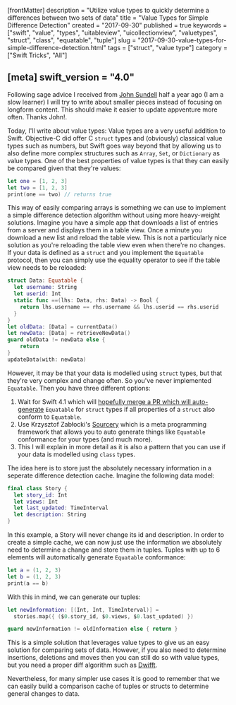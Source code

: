 [frontMatter]
description = "Utilize value types to quickly determine a differences between two sets of data"
title = "Value Types for Simple Difference Detection"
created = "2017-09-30"
published = true
keywords = ["swift", "value", "types", "uitableview", "uicollectionview", "valuetypes", "struct", "class", "equatable", "tuple"]
slug = "2017-09-30-value-types-for-simple-difference-detection.html"
tags = ["struct", "value type"]
category = ["Swift Tricks", "All"]

[meta]
swift_version = "4.0"
---

Following sage advice I received from [John
Sundell](https://www.swiftbysundell.com/) half a year ago (I am a slow
learner) I will try to write about smaller pieces instead of focusing on
longform content. This should make it easier to update appventure more
often. Thanks John!.

Today, I\'ll write about value types: Value types are a very useful
addition to Swift. Objective-C did offer C `struct` types and
(obviously) classical value types such as numbers, but Swift goes way
beyond that by allowing us to also define more complex structures such
as `Array`, `Set`, or `Dictionary` as value types. One of the best
properties of value types is that they can easily be compared given that
they\'re values:

``` Swift
let one = [1, 2, 3]
let two = [1, 2, 3]
print(one == two) // returns true
```

This way of easily comparing arrays is something we can use to implement
a simple difference detection algorithm without using more heavy-weight
solutions. Imagine you have a simple app that downloads a list of
entries from a server and displays them in a table view. Once a minute
you download a new list and reload the table view. This is not a
particularly nice solution as you\'re reloading the table view even when
there\'re no changes. If your data is defined as a `struct` and you
implement the `Equatable` protocol, then you can simply use the equality
operator to see if the table view needs to be reloaded:

``` Swift
struct Data: Equatable {
  let username: String
  let userid: Int
  static func ==(lhs: Data, rhs: Data) -> Bool {
    return lhs.username == rhs.username && lhs.userid == rhs.userid
  }
}
let oldData: [Data] = currentData()
let newData: [Data] = retrieveNewData()
guard oldData != newData else {
    return
}
updateData(with: newData)
```

However, it may be that your data is modelled using `struct` types, but
that they\'re very complex and change often. So you\'ve never
implemented `Equatable`. Then you have three different options:

1.  Wait for Swift 4.1 which will [hopefully merge a PR which will
    auto-generate](https://github.com/apple/swift-evolution/blob/master/proposals/0185-synthesize-equatable-hashable.md)
    `Equatable` for `struct` types if all properties of a `struct` also
    conform to `Equatable`.
2.  Use Krzysztof Zabłocki\'s
    [Sourcery](https://github.com/krzysztofzablocki/Sourcery) which is a
    meta programming framework that allows you to auto generate things
    like `Equatable` conformance for your types (and much more).
3.  This I will explain in more detail as it is also a pattern that you
    can use if your data is modelled using `class` types.

The idea here is to store just the absolutely necessary information in a
seperate difference detection cache. Imagine the following data model:

``` Swift
final class Story {
  let story_id: Int
  let views: Int
  let last_updated: TimeInterval
  let description: String
}
```

In this example, a Story will never change its id and description. In
order to create a simple cache, we can now just use the information we
absolutely need to determine a change and store them in tuples. Tuples
with up to 6 elements will automatically generate `Equatable`
conformance:

``` Swift
let a = (1, 2, 3)
let b = (1, 2, 3)
print(a == b)
```

With this in mind, we can generate our tuples:

``` Swift
let newInformation: [(Int, Int, TimeInterval)] = 
  stories.map({ ($0.story_id, $0.views, $0.last_updated) })

guard newInformation != oldInformation else { return }
```

This is a simple solution that leverages value types to give us an easy
solution for comparing sets of data. However, if you also need to
determine insertions, deletions and moves then you can still do so with
value types, but you need a proper diff algorithm such as
[Dwifft](https://github.com/jflinter/Dwifft).

Nevertheless, for many simpler use cases it is good to remember that we
can easily build a comparison cache of tuples or structs to determine
general changes to data.

